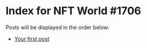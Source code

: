 # Index for NFT World #1706
Posts will be displayed in the order below:

- [Your first post](./001-first.md)

